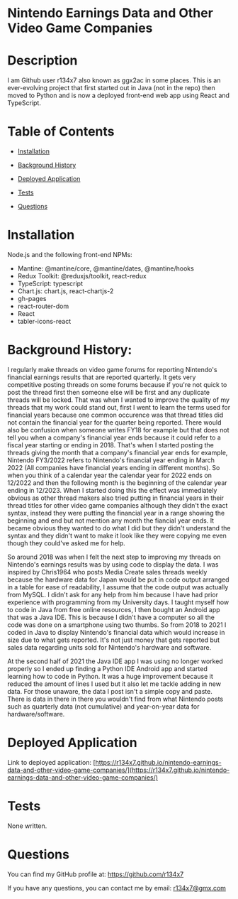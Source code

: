 # Nintendo Earnings Data and Other Video Game Companies

  # Description  

  I am Github user r134x7 also known as ggx2ac in some places. This is an ever-evolving project that first started out in Java (not in the repo) then moved to Python and is now a deployed front-end web app using React and TypeScript.

  # Table of Contents
  
  - [Installation](#installation)
  - [Background History](#background-history)
  
  - [Deployed Application](#deployed-application)
  - [Tests](#tests)
  - [Questions](#questions)

  # Installation
  
  Node.js and the following front-end NPMs:  
  - Mantine: @mantine/core, @mantine/dates, @mantine/hooks
  - Redux Toolkit: @reduxjs/toolkit, react-redux
  - TypeScript: typescript
  - Chart.js: chart.js, react-chartjs-2
  - gh-pages
  - react-router-dom
  - React
  - tabler-icons-react

# Background History:

I regularly make threads on video game forums for reporting Nintendo's financial earnings results that are reported quarterly. It gets very competitive posting threads on some forums because if you're not quick to post the thread first then someone else will be first and any duplicate threads will be locked. That was when I wanted to improve the quality of my threads that my work could stand out, first I went to learn the terms used for financial years because one common occurence was that thread titles did not contain the financial year for the quarter being reported. There would also be confusion when someone writes FY18 for example but that does not tell you when a company's financial year ends because it could refer to a fiscal year starting or ending in 2018. That's when I started posting the threads giving the month that a company's financial year ends for example, Nintendo FY3/2022 refers to Nintendo's financial year ending in March 2022 (All companies have financial years ending in different months). So when you think of a calendar year the calendar year for 2022 ends on 12/2022 and then the following month is the beginning of the calendar year ending in 12/2023. When I started doing this the effect was immediately obvious as other thread makers also tried putting in financial years in their thread titles for other video game companies although they didn't the exact syntax, instead they were putting the financial year in a range showing the beginning and end but not mention any month the fiancial year ends. It became obvious they wanted to do what I did but they didn't understand the syntax and they didn't want to make it look like they were copying me even though they could've asked me for help.

So around 2018 was when I felt the next step to improving my threads on Nintendo's earnings results was by using code to display the data. I was inspired by Chris1964 who posts Media Create sales threads weekly because the hardware data for Japan would be put in code output arranged in a table for ease of readability, I assume that the code output was actually from MySQL. I didn't ask for any help from him because I have had prior experience with programming from my University days. I taught myself how to code in Java from free online resources, I then bought an Android app that was a Java IDE. This is because I didn't have a computer so all the code was done on a smartphone using two thumbs. So from 2018 to 2021 I coded in Java to display Nintendo's financial data which would increase in size due to what gets reported. It's not just money that gets reported but sales data regarding units sold for Nintendo's hardware and software.

At the second half of 2021 the Java IDE app I was using no longer worked properly so I ended up finding a Python IDE Android app and started learning how to code in Python. It was a huge improvement because it reduced the amount of lines I used but it also let me tackle adding in new data. For those unaware, the data I post isn't a simple copy and paste. There is data in there in there you wouldn't find from what Nintendo posts such as quarterly data (not cumulative) and year-on-year data for hardware/software.

# Deployed Application

Link to deployed application: [https://r134x7.github.io/nintendo-earnings-data-and-other-video-game-companies/](https://r134x7.github.io/nintendo-earnings-data-and-other-video-game-companies/)

# Tests
  
  None written.

# Questions
  
  You can find my GitHub profile at: https://github.com/r134x7

  If you have any questions, you can contact me by email: r134x7@gmx.com